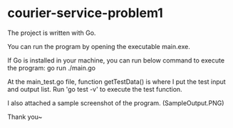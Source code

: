 # courier-service-problem1

The project is written with Go.

You can run the program by opening the executable main.exe.

If Go is installed in your machine, you can run below command to execute the program:
go run ./main.go

At the main_test.go file, function getTestData() is where I put the test input and output list.
Run 'go test -v' to execute the test function.

I also attached a sample screenshot of the program. (SampleOutput.PNG)

Thank you~
